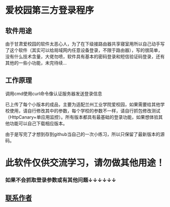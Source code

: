 # 爱校园第三方登录程序

## 软件用途

由于甘肃爱校园的软件太恶心人，为了在下级接路由器共享寝室用所以自己动手写了这个软件（其实可以给局域网内任意设备登录，不限于路由器），写的很简单，没有什么技术含量，大佬勿喷，软件具有基本的密码登录和短信验证码登录，还有其他的一些小功能，未完待续...


## 工作原理
调用cmd使用curl命令像认证服务器发送登录信息

已上传了每个小版本的成品，主要为适配兰州工业学院爱校园，如果需要给其他学校使用，请自行修改其中的参数，每个学校的参数不一样，请自行抓包修改测试（HttpCanary+单应用监控）。所有版本都具有最基础的登录功能，如果想体验其他功能可以自己下载相应版本。

由于是写完了才想到存到github当自己的一次小练习，所以只保留了最新版本的源码。

# 此软件仅供交流学习，请勿做其他用途！

### 如果不会抓取登录参数或有其他问题↓↓↓↓↓↓

## [联系作者](http://wpa.qq.com/msgrd?v=3&uin=3276735002&site=qq&menu=yes)
